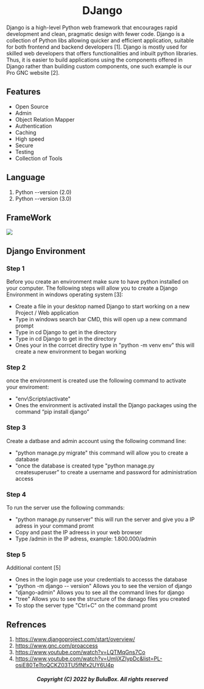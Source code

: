 <h1 align="center">DJango</h1>

Django is a high-level Python web framework that encourages rapid development and clean, pragmatic design with fewer code. Django is a collection of Python libs allowing quicker and efficient application, suitable for both frontend and backend developers [1]. Django is mostly used for skilled web developers that offers functionalities and inbuilt python libraries. Thus, it is easier to build applications using the components offered in Django rather than building custom components, one such example is our Pro GNC website [2].

## Features 

<ul>
  <li>Open Source</li>
  <li>Admin</li>
  <li>Object Relation Mapper</li>
  <li>Authentication</li>
  <li>Caching</li>
  <li>High speed</li>
  <li>Secure</li>
  <li>Testing</li>
  <li>Collection of Tools</li>
</ul>  

## Language

1. Python --version (2.0)<br>
2. Python --version (3.0)<br>

## FrameWork

![](https://github.com/SoftwareBulu/TechDocumentation/blob/main/Programming/Django_FrameWork.png)

## Django Environment

### Step 1 ### 
Before you create an environment make sure to have python installed on your computer. The following steps will allow you to create a Django Environment in windows operating system [3]:
 <ul>
  <li> Create a file in your desktop named Django to start working on a new Project / Web application<br></li>
  <li>Type in windows search bar CMD, this will open up a new command prompt</li>
  <li> Type in cd Django to get in the directory</li>
  <li> Type in cd Django to get in the directory</li>
  <li>Ones your in the corrcet directiry type in "python -m venv env" this will create a new environment to began working</li>
</ul>  

### Step 2 ###
once the environment is created use the following command to activate your enviroment:
<ul>
  <li>"env\Scripts\activate"</li>
   <li>Ones the environment is activated install the Django packages using the command “pip install django” </li>
  </ul>

### Step 3 ###
Create a datbase and admin account using the following command line: 
<ul>
    <li>"python manage.py migrate" this command will allow you to create a database</li>
  <li>"once the database is created type "python manage.py createsuperuser" to create a username and password for administration access </li>
  </ul>

### Step 4 ###
To run the server use the following commands:
<ul>
  <li>"python manage.py runserver" this will run the server and give you a IP adress in your command promt</li>
   <li>Copy and past the IP adreess in your web browser</li>
   <li>Type /admin in the IP adress, example: 1.800.000/admin</li>
  </ul>

### Step 5 ###

Additional content [5]
<ul>
<li>Ones in the login page use your credentials to accesss the database</li>
<li>"python -m django -- version" Allows you to see the version of django</li>
<li>"django-admin" Allows you to see all the command lines for django</li>
<li>"tree" Allows you to see the structure of the danago files you created</li>
<li>To stop the server type "Ctrl+C" on the command promt</li>
</ul>

## Refrences

 1. https://www.djangoproject.com/start/overview/
 2. https://www.gnc.com/proaccess 
 3. https://www.youtube.com/watch?v=LQTMqGns7Co
 4. https://www.youtube.com/watch?v=UmljXZIypDc&list=PL-osiE80TeTtoQCKZ03TU5fNfx2UY6U4p
 
<h5 align="center"> Copyright (C) 2022 by BuluBox. All rights reserved</h5>
